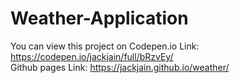 # Weather-Application
You can view this project on Codepen.io
Link: https://codepen.io/jackjain/full/bRzvEy/  
Github pages Link: https://jackjain.github.io/weather/
